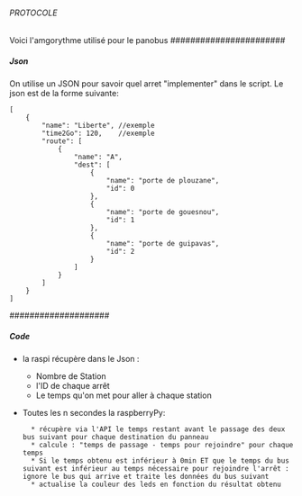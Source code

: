 ###### PROTOCOLE ######
Voici l'amgorythme utilisé pour le panobus
#######################
##### Json #####
On utilise un JSON pour savoir quel arret "implementer" dans le script. Le json est de la forme suivante:

```
[
    {
        "name": "Liberte", //exemple
        "time2Go": 120,    //exemple
        "route": [
            {
                "name": "A",
                "dest": [
                    {
                        "name": "porte de plouzane",
                        "id": 0
                    },
                    {
                        "name": "porte de gouesnou",
                        "id": 1
                    },
                    {
                        "name": "porte de guipavas",
                        "id": 2
                    }
                ]
            }
        ]
    }
]
```

####################
##### Code #####
* la raspi récupère dans le Json :

    * Nombre de Station
    * l'ID de chaque arrêt
    * Le temps qu'on met pour aller à chaque station

* Toutes les n secondes la raspberryPy:

        * récupère via l'API le temps restant avant le passage des deux bus suivant pour chaque destination du panneau
        * calcule : "temps de passage - temps pour rejoindre" pour chaque temps
        * Si le temps obtenu est inférieur à 0min ET que le temps du bus suivant est inférieur au temps nécessaire pour rejoindre l'arrêt : ignore le bus qui arrive et traite les données du bus suivant
        * actualise la couleur des leds en fonction du résultat obtenu
